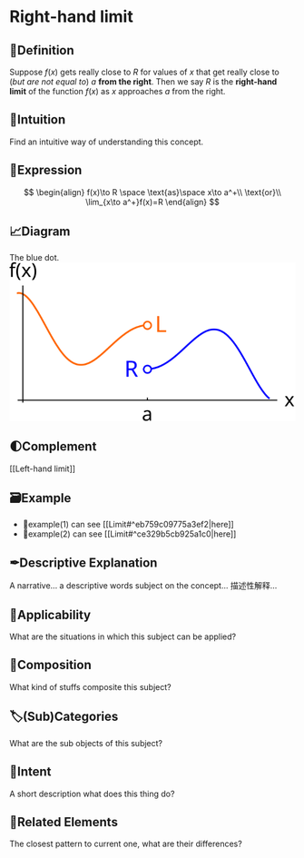 # Right-hand limit
## 📝Definition
Suppose $f(x)$ gets really close to $R$ for values of $x$ that get really close to (*but are not equal to*) $a$ **from the right**. Then we say $R$ is the **right-hand limit** of the function $f(x)$ as $x$ approaches $a$ from the right.
## 🧠Intuition
Find an intuitive way of understanding this concept.
## 🧮Expression
$$
\begin{align}
f(x)\to R \space \text{as}\space x\to a^+\\
\text{or}\\
\lim_{x\to a^+}f(x)=R
\end{align}
$$
## 📈Diagram
The blue dot.
![name](../assets/images_u0lim1_leftright.svg)
## 🌓Complement
[[Left-hand limit]]
## 🗃Example
- 📌example(1) can see [[Limit#^eb759c09775a3ef2|here]]
- 📌example(2) can see [[Limit#^ce329b5cb925a1c0|here]]

## ✒Descriptive Explanation
A narrative... a descriptive words subject on the concept... 描述性解释…
## 🤳Applicability
 What are the situations in which this subject can be applied?
## 🧪Composition
What kind of stuffs composite this subject?
## 🏷(Sub)Categories
What are the sub objects of this subject?
## 🎯Intent
 A short description what does this thing do?
## 🌱Related Elements
 The closest pattern to current one, what are their differences?
